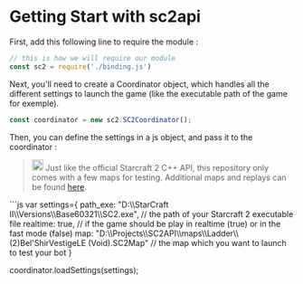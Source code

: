 # Getting Start with sc2api

First, add this following line to require the module :

```js
// this is how we will require our module
const sc2 = require('./binding.js')
```

Next, you'll need to create a Coordinator object, which handles all the different settings to launch the game (like the executable path of the game for exemple).

```js
const coordinator = new sc2.SC2Coordinator();
```

Then, you can define the settings in a js object, and pass it to the coordinator :
<blockquote>
<p><g-emoji class="g-emoji" alias="bulb" fallback-src="https://assets-cdn.github.com/images/icons/emoji/unicode/1f4a1.png" ios-version="6.0"><img class="emoji" alt="bulb" height="20" width="20" src="https://assets-cdn.github.com/images/icons/emoji/unicode/1f4a1.png"></g-emoji> Just like the official Starcraft 2 C++ API, this repository only comes with a few maps for testing. Additional maps and replays can be found <a href="https://github.com/Blizzard/s2client-proto#downloads">here</a>.
</p>
</blockquote>
```js
var settings={
    path_exe: "D:\\StarCraft II\\Versions\\Base60321\\SC2.exe", // the path of your Starcraft 2 executable file
    realtime: true, // if the game should be play in realtime (true) or in the fast mode (false)
    map: "D:\\Projects\\SC2API\\maps\\Ladder\\(2)Bel'ShirVestigeLE (Void).SC2Map" // the map which you want to launch to test your bot
}

coordinator.loadSettings(settings);
```
